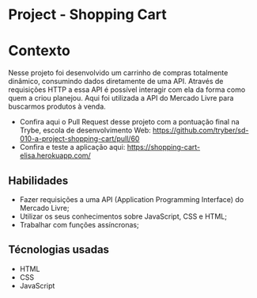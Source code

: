 # Project - Shopping Cart

# Contexto
Nesse projeto foi desenvolvido um carrinho de compras totalmente dinâmico, consumindo dados diretamente de uma API. Através de requisições HTTP a essa API é possível interagir com ela da forma como quem a criou planejou. Aqui foi utilizada a API do Mercado Livre para buscarmos produtos à venda.

* Confira aqui o Pull Request desse projeto com a pontuação final na Trybe, escola de desenvolvimento Web: https://github.com/tryber/sd-010-a-project-shopping-cart/pull/60
* Confira e teste a aplicação aqui: https://shopping-cart-elisa.herokuapp.com/

## Habilidades

* Fazer requisições a uma API (Application Programming Interface) do Mercado Livre;
* Utilizar os seus conhecimentos sobre JavaScript, CSS e HTML;
* Trabalhar com funções assíncronas;

## Técnologias usadas

* HTML
* CSS
* JavaScript
